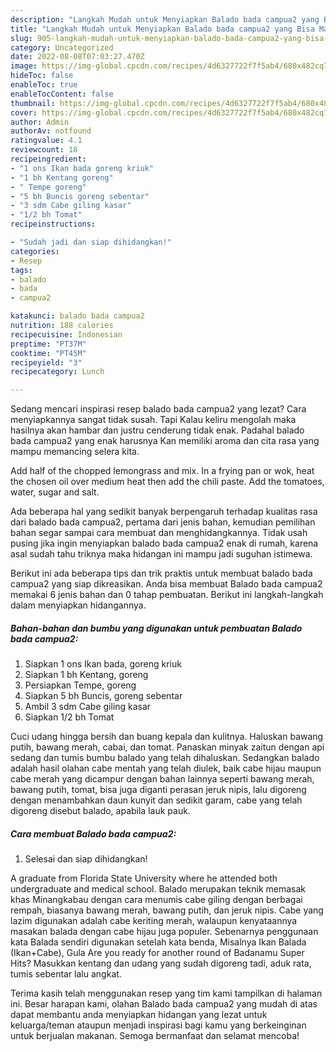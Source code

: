 ```yaml
---
description: "Langkah Mudah untuk Menyiapkan Balado bada campua2 yang Bisa Manjain Lidah, Buat Buka Puasa}"
title: "Langkah Mudah untuk Menyiapkan Balado bada campua2 yang Bisa Manjain Lidah, Buat Buka Puasa}"
slug: 905-langkah-mudah-untuk-menyiapkan-balado-bada-campua2-yang-bisa-manjain-lidah-buat-buka-puasa
category: Uncategorized
date: 2022-08-08T07:03:27.470Z
image: https://img-global.cpcdn.com/recipes/4d6327722f7f5ab4/680x482cq70/balado-bada-campua2-foto-resep-utama.jpg
hideToc: false
enableToc: true
enableTocContent: false
thumbnail: https://img-global.cpcdn.com/recipes/4d6327722f7f5ab4/680x482cq70/balado-bada-campua2-foto-resep-utama.jpg
cover: https://img-global.cpcdn.com/recipes/4d6327722f7f5ab4/680x482cq70/balado-bada-campua2-foto-resep-utama.jpg
author: Admin
authorAv: notfound
ratingvalue: 4.1
reviewcount: 18
recipeingredient:
- "1 ons Ikan bada goreng kriuk"
- "1 bh Kentang goreng"
- " Tempe goreng"
- "5 bh Buncis goreng sebentar"
- "3 sdm Cabe giling kasar"
- "1/2 bh Tomat"
recipeinstructions:

- "Sudah jadi dan siap dihidangkan!"
categories:
- Resep
tags:
- balado
- bada
- campua2

katakunci: balado bada campua2 
nutrition: 188 calories
recipecuisine: Indonesian
preptime: "PT37M"
cooktime: "PT45M"
recipeyield: "3"
recipecategory: Lunch

---
```



Sedang mencari inspirasi resep balado bada campua2 yang lezat? Cara menyiapkannya sangat tidak susah. Tapi Kalau keliru mengolah maka hasilnya akan hambar dan justru cenderung tidak enak. Padahal balado bada campua2 yang enak harusnya Kan memiliki aroma dan cita rasa yang mampu memancing selera kita.


Add half of the chopped lemongrass and mix. In a frying pan or wok, heat the chosen oil over medium heat then add the chili paste. Add the tomatoes, water, sugar and salt.

Ada beberapa hal yang sedikit banyak berpengaruh terhadap kualitas rasa dari balado bada campua2, pertama dari jenis bahan, kemudian pemilihan bahan segar sampai cara membuat dan menghidangkannya. Tidak usah pusing jika ingin menyiapkan balado bada campua2 enak di rumah, karena asal sudah tahu triknya maka hidangan ini mampu jadi suguhan istimewa.


Berikut ini ada beberapa tips dan trik praktis untuk membuat balado bada campua2 yang siap dikreasikan. Anda bisa membuat Balado bada campua2 memakai 6 jenis bahan dan 0 tahap pembuatan. Berikut ini langkah-langkah dalam menyiapkan hidangannya.

<!--inarticleads1-->

##### Bahan-bahan dan bumbu yang digunakan untuk pembuatan Balado bada campua2:

1. Siapkan 1 ons Ikan bada, goreng kriuk
1. Siapkan 1 bh Kentang, goreng
1. Persiapkan  Tempe, goreng
1. Siapkan 5 bh Buncis, goreng sebentar
1. Ambil 3 sdm Cabe giling kasar
1. Siapkan 1/2 bh Tomat


Cuci udang hingga bersih dan buang kepala dan kulitnya. Haluskan bawang putih, bawang merah, cabai, dan tomat. Panaskan minyak zaitun dengan api sedang dan tumis bumbu balado yang telah dihaluskan. Sedangkan balado adalah hasil olahan cabe mentah yang telah diulek, baik cabe hijau maupun cabe merah yang dicampur dengan bahan lainnya seperti bawang merah, bawang putih, tomat, bisa juga diganti perasan jeruk nipis, lalu digoreng dengan menambahkan daun kunyit dan sedikit garam, cabe yang telah digoreng disebut balado, apabila lauk pauk. 

<!--inarticleads2-->

##### Cara membuat Balado bada campua2:


1. Selesai dan siap dihidangkan!

A graduate from Florida State University where he attended both undergraduate and medical school. Balado merupakan teknik memasak khas Minangkabau dengan cara menumis cabe giling dengan berbagai rempah, biasanya bawang merah, bawang putih, dan jeruk nipis. Cabe yang lazim digunakan adalah cabe keriting merah, walaupun kenyataannya masakan balada dengan cabe hijau juga populer. Sebenarnya penggunaan kata Balada sendiri digunakan setelah kata benda, Misalnya Ikan Balada (Ikan+Cabe), Gula Are you ready for another round of Badanamu Super Hits? Masukkan kentang dan udang yang sudah digoreng tadi, aduk rata, tumis sebentar lalu angkat. 

Terima kasih telah menggunakan resep yang tim kami tampilkan di halaman ini. Besar harapan kami, olahan Balado bada campua2 yang mudah di atas dapat membantu anda menyiapkan hidangan yang lezat untuk keluarga/teman ataupun menjadi inspirasi bagi kamu yang berkeinginan untuk berjualan makanan. Semoga bermanfaat dan selamat mencoba!
